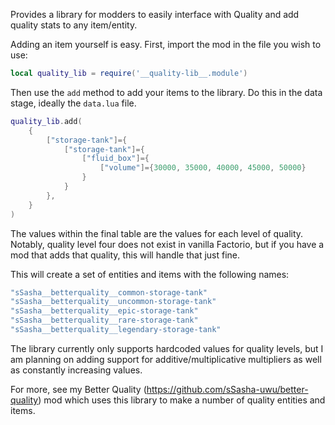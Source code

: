 Provides a library for modders to easily interface with Quality and add quality stats to any item/entity.

Adding an item yourself is easy. First, import the mod in the file you wish to use:

```lua
local quality_lib = require('__quality-lib__.module')
```

Then use the `add` method to add your items to the library. Do this in the data stage, ideally the `data.lua` file.

```lua
quality_lib.add(
    {
        ["storage-tank"]={
            ["storage-tank"]={
                ["fluid_box"]={
                    ["volume"]={30000, 35000, 40000, 45000, 50000}
                }
            }
        },
    }
)
```

The values within the final table are the values for each level of quality. Notably, quality level four does not exist in vanilla Factorio, but if you have a mod that adds that quality, this will handle that just fine.

This will create a set of entities and items with the following names:

```lua
"sSasha__betterquality__common-storage-tank"
"sSasha__betterquality__uncommon-storage-tank"
"sSasha__betterquality__epic-storage-tank"
"sSasha__betterquality__rare-storage-tank"
"sSasha__betterquality__legendary-storage-tank"
```

The library currently only supports hardcoded values for quality levels, but I am planning on adding support for additive/multiplicative multipliers as well as constantly increasing values.

For more, see my Better Quality (https://github.com/sSasha-uwu/better-quality) mod which uses this library to make a number of quality entities and items.
